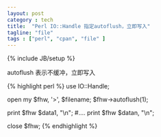 ```yaml
---
layout: post
category : tech
title:  "Perl IO::Handle 指定autoflush，立即写入"
tagline: "file"
tags : ["perl", "cpan", "file" ] 
---
```

{% include JB/setup %}

autoflush 表示不缓冲，立即写入

{% highlight perl %}
use IO::Handle;

open my $fhw, '>', $filename;
$fhw->autoflush(1);

print $fhw $data1, "\n";
#....
print $fhw $datan, "\n";

close $fhw;
{% endhighlight %}
